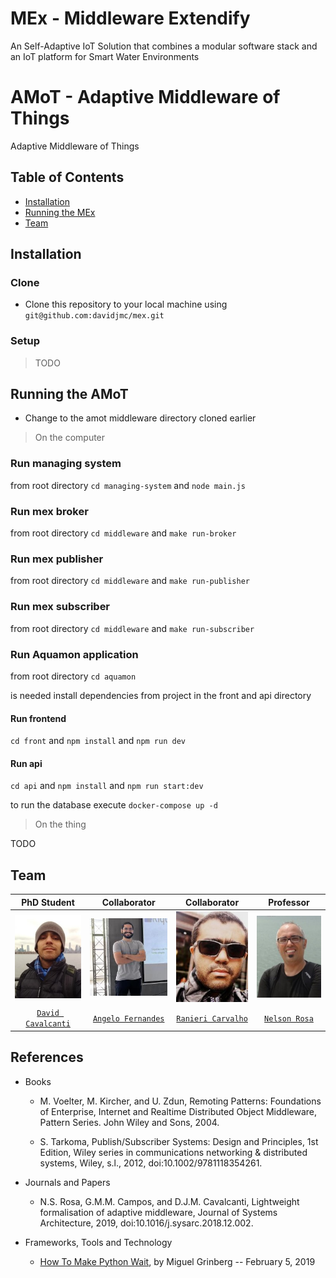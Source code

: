 # MEx - Middleware Extendify

An Self-Adaptive IoT Solution that combines a modular software stack and an IoT platform for Smart Water Environments

# AMoT - Adaptive Middleware of Things
Adaptive Middleware of Things

## Table of Contents

- [Installation](#installation)
- [Running the MEx](#running)
- [Team](#team)


## Installation


### Clone

- Clone this repository to your local machine using `git@github.com:davidjmc/mex.git`

### Setup

>  TODO

## Running the AMoT

- Change to the amot middleware directory cloned earlier

> On the computer
### Run managing system
from root directory `cd managing-system` and `node main.js`

### Run mex broker
from root directory `cd middleware` and `make run-broker`

### Run mex publisher
from root directory `cd middleware` and `make run-publisher`

### Run mex subscriber
from root directory `cd middleware` and `make run-subscriber`

### Run Aquamon application
from root directory `cd aquamon`

is needed install dependencies from project in the front and api directory

#### Run frontend
`cd front` and `npm install` and `npm run dev`

#### Run api

`cd api` and `npm install` and `npm run start:dev`

to run the database execute `docker-compose up -d`

> On the thing

TODO

## Team

| **PhD Student** | **Collaborator** | **Collaborator** | **Professor** |
| :---: |:---:| :---:|:---:|
| [![PhD Student](https://raw.githubusercontent.com/davidjmc/mex/main/phd/team/david.jpeg)](http://lattes.cnpq.br/8585426872891843) | [![Research Collaborator](https://raw.githubusercontent.com/davidjmc/mex/main/phd/team/angelo.jpeg)](http://lattes.cnpq.br/9211915276537655) | [![Research Collaborator](https://raw.githubusercontent.com/davidjmc/mex/main/phd/team/ranieri.jpeg)](http://lattes.cnpq.br/9211915276537655) | [![Professor](https://raw.githubusercontent.com/davidjmc/mex/main/phd/team/nelson.jpeg)](http://lattes.cnpq.br/4220236737158909) |
| <a href="http://lattes.cnpq.br/8585426872891843" target="_blank">`David Cavalcanti`</a> | <a href="http://lattes.cnpq.br/9704149773345092" target="_blank">`Angelo Fernandes`</a> | <a href="http://lattes.cnpq.br/9211915276537655" target="_blank">`Ranieri Carvalho`</a> | <a href="http://lattes.cnpq.br/4220236737158909" target="_blank">`Nelson Rosa`</a> |

## References

- Books

  - M. Voelter, M. Kircher, and U. Zdun, Remoting Patterns: Foundations of Enterprise, Internet and Realtime Distributed Object Middleware, Pattern Series. John Wiley and Sons, 2004.

  - S. Tarkoma, Publish/Subscriber Systems: Design and Principles, 1st Edition, Wiley series in communications networking & distributed systems, Wiley, s.l., 2012, doi:10.1002/9781118354261.

- Journals and Papers

  - N.S. Rosa, G.M.M. Campos, and D.J.M. Cavalcanti, Lightweight formalisation of adaptive middleware, Journal of Systems Architecture, 2019, doi:10.1016/j.sysarc.2018.12.002.

- Frameworks, Tools and Technology

  - [How To Make Python Wait](https://blog.miguelgrinberg.com/post/how-to-make-python-wait), by Miguel Grinberg -- February 5, 2019
